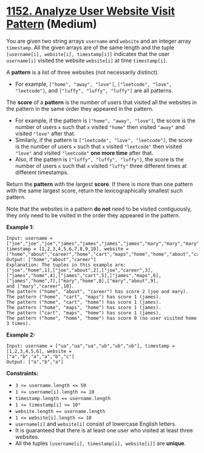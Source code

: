 # [1152. Analyze User Website Visit Pattern][link] (Medium)

[link]: https://leetcode.com/problems/analyze-user-website-visit-pattern/

You are given two string arrays `username` and `website` and an integer array `timestamp`. All the
given arrays are of the same length and the tuple `[username[i], website[i], timestamp[i]]`
indicates that the user `username[i]` visited the website `website[i]` at time `timestamp[i]`.

A **pattern** is a list of three websites (not necessarily distinct).

- For example, `["home", "away", "love"]`, `["leetcode", "love", "leetcode"]`, and `["luffy",
"luffy", "luffy"]` are all patterns.

The **score** of a **pattern** is the number of users that visited all the websites in the pattern
in the same order they appeared in the pattern.

- For example, if the pattern is `["home", "away", "love"]`, the score is the number of users `x`
such that `x` visited `"home"` then visited `"away"` and visited `"love"` after that.
- Similarly, if the pattern is `["leetcode", "love", "leetcode"]`, the score is the number of users
`x` such that `x` visited `"leetcode"` then visited `"love"` and visited `"leetcode"` **one more
time** after that.
- Also, if the pattern is `["luffy", "luffy", "luffy"]`, the score is the number of users `x` such
that `x` visited `"luffy"` three different times at different timestamps.

Return the **pattern** with the largest **score**. If there is more than one pattern with the same
largest score, return the lexicographically smallest such pattern.

Note that the websites in a pattern **do not** need to be visited contiguously, they only need to be
visited in the order they appeared in the pattern.

**Example 1:**

```
Input: username = ["joe","joe","joe","james","james","james","james","mary","mary","mary"],
timestamp = [1,2,3,4,5,6,7,8,9,10], website =
["home","about","career","home","cart","maps","home","home","about","career"]
Output: ["home","about","career"]
Explanation: The tuples in this example are:
["joe","home",1],["joe","about",2],["joe","career",3],["james","home",4],["james","cart",5],["james","maps",6],["james","home",7],["mary","home",8],["mary","about",9],
and ["mary","career",10].
The pattern ("home", "about", "career") has score 2 (joe and mary).
The pattern ("home", "cart", "maps") has score 1 (james).
The pattern ("home", "cart", "home") has score 1 (james).
The pattern ("home", "maps", "home") has score 1 (james).
The pattern ("cart", "maps", "home") has score 1 (james).
The pattern ("home", "home", "home") has score 0 (no user visited home 3 times).
```

**Example 2:**

```
Input: username = ["ua","ua","ua","ub","ub","ub"], timestamp = [1,2,3,4,5,6], website =
["a","b","a","a","b","c"]
Output: ["a","b","a"]
```

**Constraints:**

- `3 <= username.length <= 50`
- `1 <= username[i].length <= 10`
- `timestamp.length == username.length`
- `1 <= timestamp[i] <= 10⁹`
- `website.length == username.length`
- `1 <= website[i].length <= 10`
- `username[i]` and `website[i]` consist of lowercase English letters.
- It is guaranteed that there is at least one user who visited at least three websites.
- All the tuples `[username[i], timestamp[i], website[i]]` are **unique**.
